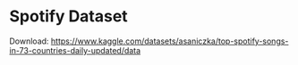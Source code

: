 # Spotify Dataset 

Download: 
https://www.kaggle.com/datasets/asaniczka/top-spotify-songs-in-73-countries-daily-updated/data
   